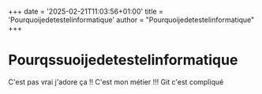+++
date = '2025-02-21T11:03:56+01:00'
title = 'Pourquoijedetestelinformatique'
author = "Pourquoijedetestelinformatique"
+++

# Pourqssuoijedetestelinformatique

C'est pas vrai j'adore ça !!
C'est mon métier !!!
Git c'est compliqué
